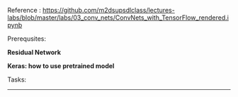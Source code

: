 
Reference : https://github.com/m2dsupsdlclass/lectures-labs/blob/master/labs/03_conv_nets/ConvNets_with_TensorFlow_rendered.ipynb

Prerequsites:

**Residual Network**

**Keras: how to use pretrained model**

Tasks:

****
